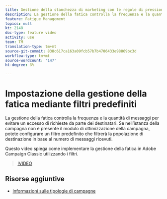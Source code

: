 ```yaml
---
title: Gestione della stanchezza di marketing con le regole di pressione
description: La gestione della fatica controlla la frequenza e la quantità di messaggi per evitare un eccesso di richieste da parte dei destinatari. Se nell’istanza della campagna non è presente il modulo di ottimizzazione della campagna, potete configurare un filtro predefinito che filtrerà la popolazione di destinazione in base al numero di messaggi ricevuti.   Questo video spiega come implementare la gestione della fatica in Adobe Campaign Classic utilizzando i filtri.
feature: Fatigue Management
topics: null
kt: 2148
doc-type: feature video
activity: use
team: TM
translation-type: tm+mt
source-git-commit: 838c617ca163a09fcb57b7b4706433e98869bc3d
workflow-type: tm+mt
source-wordcount: '147'
ht-degree: 3%

---
```



# Impostazione della gestione della fatica mediante filtri predefiniti

La gestione della fatica controlla la frequenza e la quantità di messaggi per evitare un eccesso di richieste da parte dei destinatari. Se nell’istanza della campagna non è presente il modulo di ottimizzazione della campagna, potete configurare un filtro predefinito che filtrerà la popolazione di destinazione in base al numero di messaggi ricevuti.

Questo video spiega come implementare la gestione della fatica in Adobe Campaign Classic utilizzando i filtri.

>[!VIDEO](https://video.tv.adobe.com/v/25091?quality=12)

## Risorse aggiuntive

* [Informazioni sulle tipologie di campagne](https://docs.adobe.com/content/help/en/campaign-classic/using/orchestrating-campaigns/campaign-optimization/about-campaign-typologies.html)
